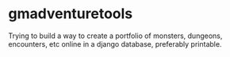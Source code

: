 # gmadventuretools
Trying to build a way to create a portfolio of monsters, dungeons, encounters, etc online in a django database, preferably printable.
